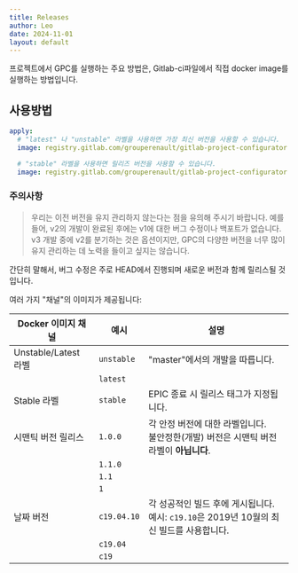 ```yaml
---
title: Releases
author: Leo
date: 2024-11-01
layout: default
---
```


프로젝트에서 GPC를 실행하는 주요 방법은, Gitlab-ci파일에서 직접 docker image를 실행하는 방법입니다.

## 사용방법

```yml
apply:
  # "latest" 나 "unstable" 라벨을 사용하면 가장 최신 버전을 사용할 수 있습니다.
  image: registry.gitlab.com/grouperenault/gitlab-project-configurator:latest

  # "stable" 라벨을 사용하면 릴리즈 버전을 사용할 수 있습니다.
  image: registry.gitlab.com/grouperenault/gitlab-project-configurator:stable

```

### 주의사항

> 우리는 이전 버전을 유지 관리하지 않는다는 점을 유의해 주시기 바랍니다. 
> 예를 들어, v2의 개발이 완료된 후에는 v1에 대한 버그 수정이나 백포트가 없습니다. 
> v3 개발 중에 v2를 분기하는 것은 옵션이지만, GPC의 다양한 버전을 너무 많이 유지 관리하는 데 노력을 들이고 싶지는 않습니다.

간단히 말해서, 버그 수정은 주로 HEAD에서 진행되며 새로운 버전과 함께 릴리스될 것입니다.

여러 가지 "채널"의 이미지가 제공됩니다:

| Docker 이미지 채널      | 예시         | 설명                                                                 |
|---------------------|------------|--------------------------------------------------------------------|
| Unstable/Latest 라벨 | `unstable` | "master"에서의 개발을 따릅니다.                                       |
|                     | `latest`   |                                                                    |
| Stable 라벨         | `stable`   | EPIC 종료 시 릴리스 태그가 지정됩니다.                                   |
| 시맨틱 버전 릴리스   | `1.0.0`    | 각 안정 버전에 대한 라벨입니다. <br> 불안정한(개발) 버전은 시맨틱 버전 라벨이 **아닙니다**. |
|                     | `1.1.0`    |                                                                    |
|                     | `1.1`      |                                                                    |
|                     | `1`        |                                                                    |
| 날짜 버전            | `c19.04.10`| 각 성공적인 빌드 후에 게시됩니다. <br> 예시: `c19.10`은 2019년 10월의 최신 빌드를 사용합니다. |
|                     | `c19.04`   |                                                                    |
|                     | `c19`      |                                                                    |
